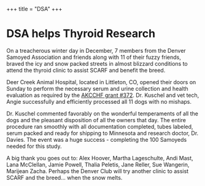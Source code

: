 +++
title = "DSA"
+++


# DSA helps Thyroid Research


On a treacherous winter day in December, 7 members from the Denver Samoyed Association and friends along with 11 of their fuzzy friends, braved the icy and snow packed streets in almost blizzard conditions to attend the thyroid clinic to assist SCARF and benefit the breed.

Deer Creek Animal Hospital, located in Littleton, CO, opened their doors on Sunday to perform the necessary serum and urine collection and health evaluation as required by the [AKCCHF grant #372](/research/current-research-studies/akcchf-grant-372). Dr. Kuschel and vet tech, Angie successfully and efficiently processed all 11 dogs with no mishaps.

Dr. Kuschel commented favorably on the wonderful temperaments of all the dogs and the pleasant disposition of all the owners that day. The entire procedure ran smoothly with all documentation completed, tubes labeled, serum packed and ready for shipping to Minnesota and research doctor, Dr. Davies. The event was a huge success - completing the 100 Samoyeds needed for this study.

A big thank you goes out to: Alex Hoover, Martha Lageschulte, Andi Mast, Lana McClellan, Jamie Powell, Thalia Peletis, Jane Reller, Sue Wangerin, Marijean Zacha. Perhaps the Denver Club will try another clinic to assist SCARF and the breed... when the snow melts.
